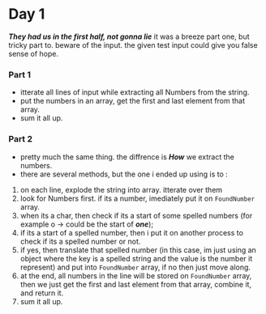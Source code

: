 # Day 1
***They had us in the first half, not gonna lie***
it was a breeze part one, but tricky part to.
beware of the input. the given test input could give you false sense of hope.

### Part 1
- itterate all lines of input while extracting all Numbers from the string.
- put the numbers in an array, get the first and last element from that array.
- sum it all up.

### Part 2
- pretty much the same thing. the diffrence is ***How*** we extract the numbers.
- there are several methods, but the one i ended up using is to :
1. on each line, explode the string into array. itterate over them
2. look for Numbers first. if its a number, imediately put it on ```FoundNumber``` array.
3. when its a char, then check if its a start of some spelled numbers (for example o -> could be the start of ***one***);
4. if its a start of a spelled number, then i put it on another process to check if its a spelled number or not.
5. if yes, then translate that spelled number (in this case, im just using an object where the key is a spelled string and the value is the number it represent) and put into ```FoundNumber``` array, if no then just move along.
6. at the end, all numbers in the line will be stored on ```FoundNumber``` array, then we just get the first and last element from that array, combine it, and return it.
7. sum it all up.